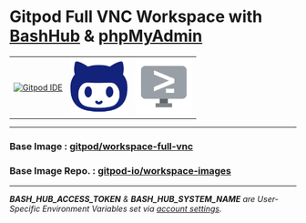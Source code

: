# Gitpod Full VNC Workspace with [BashHub](https://bashhub.com) & [phpMyAdmin](https://www.phpmyadmin.net/)

[//]: # "![Docker Image Version (tag latest semver)](https://img.shields.io/docker/v/baneeishaque/gitpod-full-vnc-bh-phpMyAdmin/latest)"
[//]: # "![Docker Image Size (tag)](https://img.shields.io/docker/image-size/baneeishaque/gitpod-full-vnc-bh-phpMyAdmin/latest)"
[//]: # "![Docker Pulls](https://img.shields.io/docker/pulls/baneeishaque/gitpod-full-vnc-bh-phpMyAdmin)"
[//]: # "![Docker Stars](https://img.shields.io/docker/stars/baneeishaque/gitpod-full-vnc-bh-phpMyAdmin)"

<!-- <a href="https://gitpod.io/#https://github.com/Baneeishaque/gitpod-full-vnc-bh-phpMyAdmin"><img src="https://icons-for-free.com/iconfiles/png/512/gitpod-1324440164066425542.png" alt="Gitpod IDE" width="100" height="100"></a> -->
<!-- <a href="https://github1s.com/Baneeishaque/gitpod-full-vnc-bh-phpMyAdmin"><img src="https://raw.githubusercontent.com/conwnet/github1s/master/resources/images/logo.svg" alt="Github1s Editor" width="100" height="100"></a> -->

<!-- [![Open in Cloud Shell](https://gstatic.com/cloudssh/images/open-btn.svg)](https://ssh.cloud.google.com/cloudshell/editor?cloudshell_git_repo=https://github.com/Baneeishaque/gitpod-full-vnc-bh-phpMyAdmin) -->

<table>
  <tr>
    <td><a href="https://gitpod.io/#https://github.com/Baneeishaque/gitpod-full-vnc-bh-phpMyAdmin"><img src="https://icons-for-free.com/iconfiles/png/512/gitpod-1324440164066425542.png" alt="Gitpod IDE" width="100" height="100"></a></td><td><a href="https://github1s.com/Baneeishaque/gitpod-full-vnc-bh-phpMyAdmin"><img src="https://raw.githubusercontent.com/conwnet/github1s/master/resources/images/logo.svg" alt="Github1s Editor" width="100" height="100"></a></td><td><a href="https://ssh.cloud.google.com/cloudshell/editor?cloudshell_git_repo=https://github.com/Baneeishaque/gitpod-full-vnc-bh-phpMyAdmin"><img src="google-cloud-shell-icon.png" alt="Open in Cloud Shell" width="100" height="100"></a></td>
  </tr>
</table>

---

[//]: # "### Docker Hub : [baneeishaque/gitpod-full-vnc-bh-phpMyAdmin](https://hub.docker.com/repository/docker/baneeishaque/gitpod-full-vnc-bh-phpMyAdmin)"

### Base Image : [gitpod/workspace-full-vnc](https://hub.docker.com/r/gitpod/workspace-full-vnc)

### Base Image Repo. : [gitpod-io/workspace-images](https://github.com/gitpod-io/workspace-images)

---

[//]: # "[![Gitpod ready-to-code](https://img.shields.io/badge/Gitpod-ready--to--code-blue?logo=gitpod)](https://gitpod.io/#https://github.com/Baneeishaque/gitpod-full-vnc-bh-phpMyAdmin)"

***BASH_HUB_ACCESS_TOKEN** & **BASH_HUB_SYSTEM_NAME** are User-Specific Environment Variables set via [account settings](https://gitpod.io/variables).*
